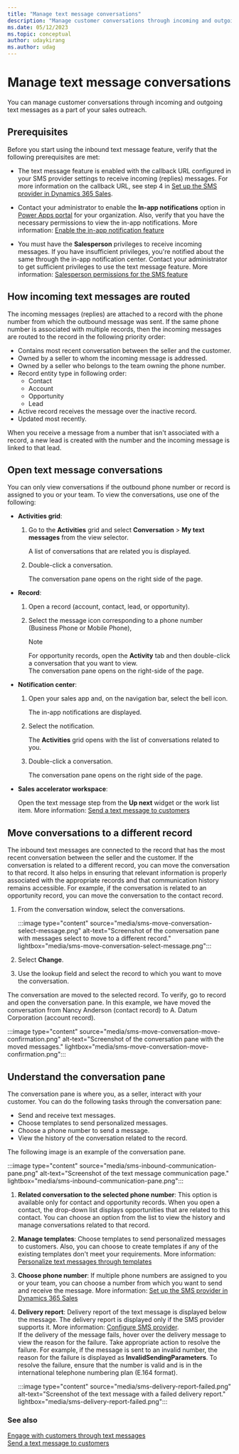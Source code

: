 ```yaml
---
title: "Manage text message conversations"
description: "Manage customer conversations through incoming and outgoing text messages for your sales outreach."
ms.date: 05/12/2023
ms.topic: conceptual
author: udaykirang
ms.author: udag
---
```


# Manage text message conversations

You can manage customer conversations through incoming and outgoing text messages as a part of your sales outreach.   

## Prerequisites

Before you start using the inbound text message feature, verify that the following prerequisites are met:

- The text message feature is enabled with the callback URL configured in your SMS provider settings to receive incoming (replies) messages. For more information on the callback URL, see step 4 in [Set up the SMS provider in Dynamics 365 Sales](configure-sms-provider.md#set-up-the-sms-provider-in-dynamics-365-sales).

- Contact your administrator to enable the **In-app notifications** option in [Power Apps portal](https://make.powerapps.com/) for your organization. Also, verify that you have the necessary permissions to view the in-app notifications. More information: [Enable the in-app notification feature](/power-apps/developer/model-driven-apps/clientapi/send-in-app-notifications?tabs=clientapi#enable-the-in-app-notification-feature)      

- You must have the **Salesperson** privileges to receive incoming messages. If you have insufficient privileges, you're notified about the same through the in-app notification center. Contact your administrator to get sufficient privileges to use the text message feature. More information: [Salesperson permissions for the SMS feature](sms-intro.md#salesperson-roles-sms-feature) 

## How incoming text messages are routed

The incoming messages (replies) are attached to a record with the phone number from which the outbound message was sent. If the same phone number is associated with multiple records, then the incoming messages are routed to the record in the following priority order: 

-	Contains most recent conversation between the seller and the customer.
-	Owned by a seller to whom the incoming message is addressed.
-	Owned by a seller who belongs to the team owning the phone number.
-	Record entity type in following order: 
    -	Contact
    -	Account
    -	Opportunity
    -	Lead
-	Active record receives the message over the inactive record.
-	Updated most recently.

When you receive a message from a number that isn't associated with a record, a new lead is created with the number and the incoming message is linked to that lead.

## Open text message conversations

You can only view conversations if the outbound phone number or record is assigned to you or your team. To view the conversations, use one of the following:

- **Activities grid**: 
    
    1. Go to the **Activities** grid and select **Conversation** > **My text messages** from the view selector.       
        
       A list of conversations that are related you is displayed.        
    
    1. Double-click a conversation.   
        
       The conversation pane opens on the right side of the page.  
        
- **Record**: 
    
    1. Open a record (account, contact, lead, or opportunity).        
    
    1.  Select the message icon corresponding to a phone number (Business Phone or Mobile Phone),          
        >[!NOTE]
        >For opportunity records, open the **Activity** tab and then double-click a conversation that you want to view.           
        The conversation pane opens on the right-side of the page.
        
- **Notification center**: 

    1. Open your sales app and, on the navigation bar, select the bell icon.           
        
       The in-app notifications are displayed.                
    
    1. Select the notification.            
       
       The **Activities** grid opens with the list of conversations related to you.       
    
    1. Double-click a conversation.    
       
       The conversation pane opens on the right side of the page.

- **Sales accelerator workspace**:

    Open the text message step from the **Up next** widget or the work list item. More information: [Send a text message to customers](connect-with-customers.md#send-a-text-message-to-customers)  
    
## Move conversations to a different record

The inbound text messages are connected to the record that has the most recent conversation between the seller and the customer. If the conversation is related to a different record, you can move the conversation to that record. It also helps in ensuring that relevant information is properly associated with the appropriate records and that communication history remains accessible. For example, if the conversation is related to an opportunity record, you can move the conversation to the contact record.

1. From the conversation window, select the conversations.

    :::image type="content" source="media/sms-move-conversation-select-message.png" alt-text="Screenshot of the conversation pane with messages select to move to a different record." lightbox="media/sms-move-conversation-select-message.png":::

1. Select **Change**.

1. Use the lookup field and select the record to which you want to move the conversation.
    
The conversation are moved to the selected record. To verify, go to record and open the conversation pane. In this example, we have moved the conversation from Nancy Anderson (contact record) to A. Datum Corporation (account record).

:::image type="content" source="media/sms-move-conversation-move-confirmation.png" alt-text="Screenshot of the conversation pane with the moved messages." lightbox="media/sms-move-conversation-move-confirmation.png":::

## Understand the conversation pane

The conversation pane is where you, as a seller, interact with your customer. You can do the following tasks through the conversation pane:

- Send and receive text messages.   
- Choose templates to send personalized messages.    
- Choose a phone number to send a message.   
- View the history of the conversation related to the record.   

The following image is an example of the conversation pane.

:::image type="content" source="media/sms-inbound-communication-pane.png" alt-text="Screenshot of the text message communication page." lightbox="media/sms-inbound-communication-pane.png":::

1. **Related conversation to the selected phone number**: This option is available only for contact and opportunity records. When you open a contact, the drop-down list displays opportunities that are related to this contact. You can choose an option from the list to view the history and manage conversations related to that record.   

2. **Manage templates**: Choose templates to send personalized messages to customers. Also, you can choose to create templates if any of the existing templates don't meet your requirements. More information: [Personalize text messages through templates](create-text-message-templates.md)  

3. **Choose phone number**: If multiple phone numbers are assigned to you or your team, you can choose a number from which you want to send and receive the message. More information: [Set up the SMS provider in Dynamics 365 Sales](configure-sms-provider.md#set-up-the-sms-provider-in-dynamics-365-sales) 

4. **Delivery report**: Delivery report of the text message is displayed below the message. The delivery report is displayed only if the SMS provider supports it. More information: [Configure SMS provider](configure-sms-provider.md).  
    If the delivery of the message fails, hover over the delivery message to view the reason for the failure. Take appropriate action to resolve the failure. For example, if the message is sent to an invalid number, the reason for the failure is displayed as **InvalidSendingParameters**. To resolve the failure, ensure that the number is valid and is in the international telephone numbering plan (E.164 format).
    
    :::image type="content" source="media/sms-delivery-report-failed.png" alt-text="Screenshot of the text message with a failed delivery report." lightbox="media/sms-delivery-report-failed.png":::
    
### See also

[Engage with customers through text messages](sms-intro.md)   
[Send a text message to customers](connect-with-customers.md#send-a-text-message-to-customers)    

